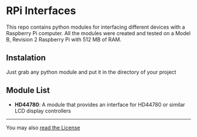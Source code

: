 # RPi Interfaces
This repo contains python modules for interfacing different devices with a Raspberry Pi computer.
All the modules were created and tested on a Model B, Revision 2 Raspberry Pi with 512 MB of RAM.

## Instalation
Just grab any python module and put it in the directory of your project

## Module List
* **HD44780**: A module that provides an interface for HD44780 or similar LCD display controllers

---

You may also [read the License](https://github.com/ioannes-rpi/if/blob/master/LICENSE)
